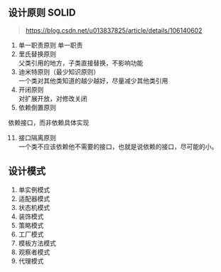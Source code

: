 ## 设计原则 SOLID 
> https://blog.csdn.net/u013837825/article/details/106140602
1. 单一职责原则
单一职责
3. 里氏替换原则  
父类引用的地方，子类直接替换，不影响功能
5. 迪米特原则（最少知识原则）  
一个类对其他类知道的越少越好，尽量减少其他类引用
7. 开闭原则  
对扩展开放，对修改关闭
9. 依赖倒置原则  

依赖接口，而非依赖具体实现  

11. 接口隔离原则  
一个类不应该依赖他不需要的接口，也就是说依赖的接口，尽可能的小。  
 
## 设计模式
1. 单实例模式
2. 适配器模式
3. 状态机模式
4. 装饰模式
5. 策略模式
6. 工厂模式
7. 模板方法模式
8. 观察者模式
9. 代理模式
